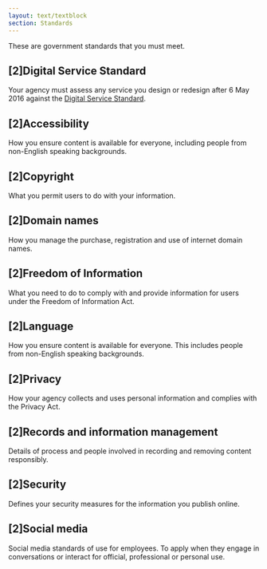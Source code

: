 ```yaml
---
layout: text/textblock
section: Standards
---
```

These are government standards that you must meet.

## [2]Digital Service Standard
Your agency must assess any service you design or redesign after 6 May 2016 against the [Digital Service Standard](/digital-service-standard).

## [2]Accessibility
How you ensure content is available for everyone, including people from non-English speaking backgrounds.

## [2]Copyright
What you permit users to do with your information.

## [2]Domain names
How you manage the purchase, registration and use of internet domain names.

## [2]Freedom of Information
What you need to do to comply with and provide information for users under the Freedom of Information Act.

## [2]Language
How you ensure content is available for everyone. This includes people from non-English speaking backgrounds.

## [2]Privacy
How your agency collects and uses personal information and complies with the Privacy Act.

## [2]Records and information management
Details of process and people involved in recording and removing content responsibly.

## [2]Security
Defines your security measures for the information you publish online.

## [2]Social media  
Social media standards of use for employees. To apply when they engage in conversations or interact for official, professional or personal use.

